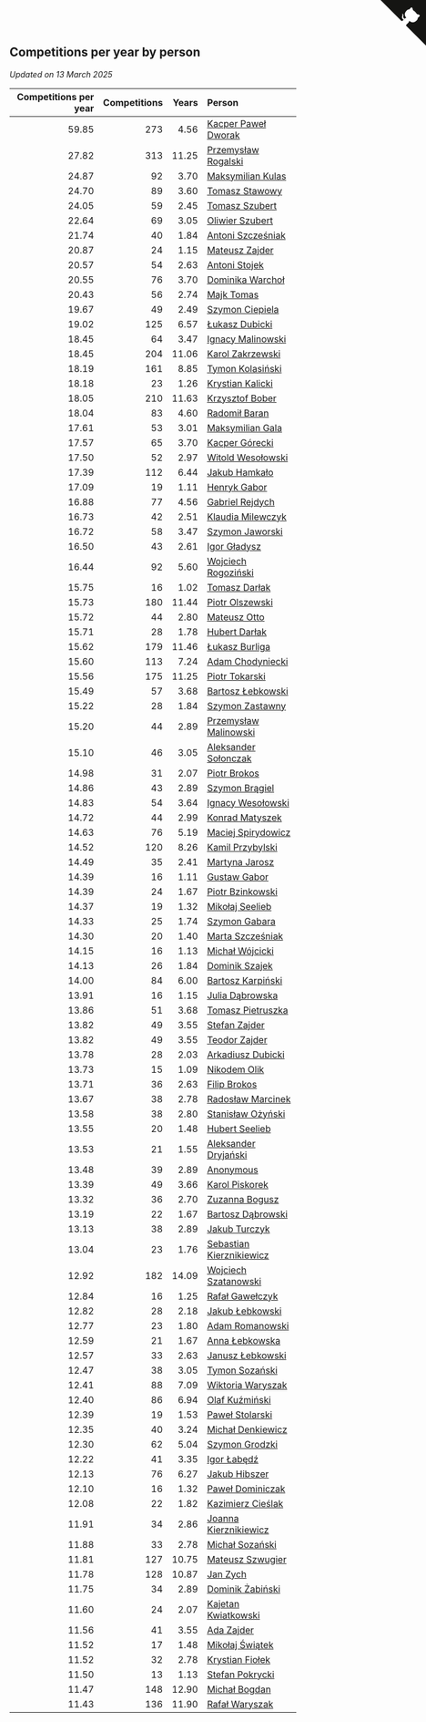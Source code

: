 ## Competitions per year by person

*Updated on 13 March 2025*

| Competitions per year | Competitions | Years | Person |
| ---: | ---: | ---: | :--- |
| 59.85 | 273 | 4.56 | [Kacper Paweł Dworak](https://www.worldcubeassociation.org/persons/2020DWOR01) |
| 27.82 | 313 | 11.25 | [Przemysław Rogalski](https://www.worldcubeassociation.org/persons/2013ROGA02) |
| 24.87 | 92 | 3.70 | [Maksymilian Kulas](https://www.worldcubeassociation.org/persons/2021KULA02) |
| 24.70 | 89 | 3.60 | [Tomasz Stawowy](https://www.worldcubeassociation.org/persons/2021STAW01) |
| 24.05 | 59 | 2.45 | [Tomasz Szubert](https://www.worldcubeassociation.org/persons/2022SZUB02) |
| 22.64 | 69 | 3.05 | [Oliwier Szubert](https://www.worldcubeassociation.org/persons/2022SZUB01) |
| 21.74 | 40 | 1.84 | [Antoni Szcześniak](https://www.worldcubeassociation.org/persons/2023SZCZ04) |
| 20.87 | 24 | 1.15 | [Mateusz Zajder](https://www.worldcubeassociation.org/persons/2024ZAJD01) |
| 20.57 | 54 | 2.63 | [Antoni Stojek](https://www.worldcubeassociation.org/persons/2022STOJ03) |
| 20.55 | 76 | 3.70 | [Dominika Warchoł](https://www.worldcubeassociation.org/persons/2021WARC01) |
| 20.43 | 56 | 2.74 | [Majk Tomas](https://www.worldcubeassociation.org/persons/2022TOMA05) |
| 19.67 | 49 | 2.49 | [Szymon Ciepiela](https://www.worldcubeassociation.org/persons/2022CIEP01) |
| 19.02 | 125 | 6.57 | [Łukasz Dubicki](https://www.worldcubeassociation.org/persons/2018DUBI01) |
| 18.45 | 64 | 3.47 | [Ignacy Malinowski](https://www.worldcubeassociation.org/persons/2021MALI02) |
| 18.45 | 204 | 11.06 | [Karol Zakrzewski](https://www.worldcubeassociation.org/persons/2014ZAKR01) |
| 18.19 | 161 | 8.85 | [Tymon Kolasiński](https://www.worldcubeassociation.org/persons/2016KOLA02) |
| 18.18 | 23 | 1.26 | [Krystian Kalicki](https://www.worldcubeassociation.org/persons/2023KALI10) |
| 18.05 | 210 | 11.63 | [Krzysztof Bober](https://www.worldcubeassociation.org/persons/2013BOBE01) |
| 18.04 | 83 | 4.60 | [Radomił Baran](https://www.worldcubeassociation.org/persons/2020BARA02) |
| 17.61 | 53 | 3.01 | [Maksymilian Gala](https://www.worldcubeassociation.org/persons/2022GALA01) |
| 17.57 | 65 | 3.70 | [Kacper Górecki](https://www.worldcubeassociation.org/persons/2021GORE01) |
| 17.50 | 52 | 2.97 | [Witold Wesołowski](https://www.worldcubeassociation.org/persons/2022WESO01) |
| 17.39 | 112 | 6.44 | [Jakub Hamkało](https://www.worldcubeassociation.org/persons/2018HAMK01) |
| 17.09 | 19 | 1.11 | [Henryk Gabor](https://www.worldcubeassociation.org/persons/2024GABO02) |
| 16.88 | 77 | 4.56 | [Gabriel Rejdych](https://www.worldcubeassociation.org/persons/2020REJD01) |
| 16.73 | 42 | 2.51 | [Klaudia Milewczyk](https://www.worldcubeassociation.org/persons/2022MILE05) |
| 16.72 | 58 | 3.47 | [Szymon Jaworski](https://www.worldcubeassociation.org/persons/2021JAWO01) |
| 16.50 | 43 | 2.61 | [Igor Gładysz](https://www.worldcubeassociation.org/persons/2022GLAD01) |
| 16.44 | 92 | 5.60 | [Wojciech Rogoziński](https://www.worldcubeassociation.org/persons/2019ROGO04) |
| 15.75 | 16 | 1.02 | [Tomasz Darłak](https://www.worldcubeassociation.org/persons/2024DARL01) |
| 15.73 | 180 | 11.44 | [Piotr Olszewski](https://www.worldcubeassociation.org/persons/2013OLSZ02) |
| 15.72 | 44 | 2.80 | [Mateusz Otto](https://www.worldcubeassociation.org/persons/2022OTTO01) |
| 15.71 | 28 | 1.78 | [Hubert Darłak](https://www.worldcubeassociation.org/persons/2023DARL03) |
| 15.62 | 179 | 11.46 | [Łukasz Burliga](https://www.worldcubeassociation.org/persons/2013BURL01) |
| 15.60 | 113 | 7.24 | [Adam Chodyniecki](https://www.worldcubeassociation.org/persons/2017CHOD02) |
| 15.56 | 175 | 11.25 | [Piotr Tokarski](https://www.worldcubeassociation.org/persons/2013TOKA01) |
| 15.49 | 57 | 3.68 | [Bartosz Łebkowski](https://www.worldcubeassociation.org/persons/2021LEBK01) |
| 15.22 | 28 | 1.84 | [Szymon Zastawny](https://www.worldcubeassociation.org/persons/2023ZAST01) |
| 15.20 | 44 | 2.89 | [Przemysław Malinowski](https://www.worldcubeassociation.org/persons/2022MALI01) |
| 15.10 | 46 | 3.05 | [Aleksander Sołonczak](https://www.worldcubeassociation.org/persons/2022SOLO01) |
| 14.98 | 31 | 2.07 | [Piotr Brokos](https://www.worldcubeassociation.org/persons/2023BROK01) |
| 14.86 | 43 | 2.89 | [Szymon Brągiel](https://www.worldcubeassociation.org/persons/2022BRAG03) |
| 14.83 | 54 | 3.64 | [Ignacy Wesołowski](https://www.worldcubeassociation.org/persons/2021WESO01) |
| 14.72 | 44 | 2.99 | [Konrad Matyszek](https://www.worldcubeassociation.org/persons/2022MATY02) |
| 14.63 | 76 | 5.19 | [Maciej Spirydowicz](https://www.worldcubeassociation.org/persons/2020SPIR01) |
| 14.52 | 120 | 8.26 | [Kamil Przybylski](https://www.worldcubeassociation.org/persons/2016PRZY01) |
| 14.49 | 35 | 2.41 | [Martyna Jarosz](https://www.worldcubeassociation.org/persons/2022JARO01) |
| 14.39 | 16 | 1.11 | [Gustaw Gabor](https://www.worldcubeassociation.org/persons/2024GABO01) |
| 14.39 | 24 | 1.67 | [Piotr Bzinkowski](https://www.worldcubeassociation.org/persons/2023BZIN01) |
| 14.37 | 19 | 1.32 | [Mikołaj Seelieb](https://www.worldcubeassociation.org/persons/2023SEEL04) |
| 14.33 | 25 | 1.74 | [Szymon Gabara](https://www.worldcubeassociation.org/persons/2023GABA01) |
| 14.30 | 20 | 1.40 | [Marta Szcześniak](https://www.worldcubeassociation.org/persons/2023SZCZ07) |
| 14.15 | 16 | 1.13 | [Michał Wójcicki](https://www.worldcubeassociation.org/persons/2024WOJC01) |
| 14.13 | 26 | 1.84 | [Dominik Szajek](https://www.worldcubeassociation.org/persons/2023SZAJ01) |
| 14.00 | 84 | 6.00 | [Bartosz Karpiński](https://www.worldcubeassociation.org/persons/2019KARP03) |
| 13.91 | 16 | 1.15 | [Julia Dąbrowska](https://www.worldcubeassociation.org/persons/2024DABR01) |
| 13.86 | 51 | 3.68 | [Tomasz Pietruszka](https://www.worldcubeassociation.org/persons/2021PIET01) |
| 13.82 | 49 | 3.55 | [Stefan Zajder](https://www.worldcubeassociation.org/persons/2021ZAJD02) |
| 13.82 | 49 | 3.55 | [Teodor Zajder](https://www.worldcubeassociation.org/persons/2021ZAJD03) |
| 13.78 | 28 | 2.03 | [Arkadiusz Dubicki](https://www.worldcubeassociation.org/persons/2023DUBI01) |
| 13.73 | 15 | 1.09 | [Nikodem Olik](https://www.worldcubeassociation.org/persons/2024OLIK01) |
| 13.71 | 36 | 2.63 | [Filip Brokos](https://www.worldcubeassociation.org/persons/2022BROK03) |
| 13.67 | 38 | 2.78 | [Radosław Marcinek](https://www.worldcubeassociation.org/persons/2022MARC05) |
| 13.58 | 38 | 2.80 | [Stanisław Ożyński](https://www.worldcubeassociation.org/persons/2022OZYN01) |
| 13.55 | 20 | 1.48 | [Hubert Seelieb](https://www.worldcubeassociation.org/persons/2023SEEL02) |
| 13.53 | 21 | 1.55 | [Aleksander Dryjański](https://www.worldcubeassociation.org/persons/2023DRYJ01) |
| 13.48 | 39 | 2.89 | [Anonymous](https://www.worldcubeassociation.org/persons/2022ANON03) |
| 13.39 | 49 | 3.66 | [Karol Piskorek](https://www.worldcubeassociation.org/persons/2021PISK01) |
| 13.32 | 36 | 2.70 | [Zuzanna Bogusz](https://www.worldcubeassociation.org/persons/2022BOGU01) |
| 13.19 | 22 | 1.67 | [Bartosz Dąbrowski](https://www.worldcubeassociation.org/persons/2023DABR07) |
| 13.13 | 38 | 2.89 | [Jakub Turczyk](https://www.worldcubeassociation.org/persons/2022TURC02) |
| 13.04 | 23 | 1.76 | [Sebastian Kierznikiewicz](https://www.worldcubeassociation.org/persons/2023KIER02) |
| 12.92 | 182 | 14.09 | [Wojciech Szatanowski](https://www.worldcubeassociation.org/persons/2011SZAT01) |
| 12.84 | 16 | 1.25 | [Rafał Gawełczyk](https://www.worldcubeassociation.org/persons/2023GAWE01) |
| 12.82 | 28 | 2.18 | [Jakub Łebkowski](https://www.worldcubeassociation.org/persons/2023LEBK01) |
| 12.77 | 23 | 1.80 | [Adam Romanowski](https://www.worldcubeassociation.org/persons/2023ROMA10) |
| 12.59 | 21 | 1.67 | [Anna Łebkowska](https://www.worldcubeassociation.org/persons/2023LEBK04) |
| 12.57 | 33 | 2.63 | [Janusz Łebkowski](https://www.worldcubeassociation.org/persons/2022LEBK01) |
| 12.47 | 38 | 3.05 | [Tymon Sozański](https://www.worldcubeassociation.org/persons/2022SOZA01) |
| 12.41 | 88 | 7.09 | [Wiktoria Waryszak](https://www.worldcubeassociation.org/persons/2018WARY01) |
| 12.40 | 86 | 6.94 | [Olaf Kuźmiński](https://www.worldcubeassociation.org/persons/2018KUZM02) |
| 12.39 | 19 | 1.53 | [Paweł Stolarski](https://www.worldcubeassociation.org/persons/2023STOL04) |
| 12.35 | 40 | 3.24 | [Michał Denkiewicz](https://www.worldcubeassociation.org/persons/2021DENK01) |
| 12.30 | 62 | 5.04 | [Szymon Grodzki](https://www.worldcubeassociation.org/persons/2020GROD01) |
| 12.22 | 41 | 3.35 | [Igor Łabędź](https://www.worldcubeassociation.org/persons/2021LABE01) |
| 12.13 | 76 | 6.27 | [Jakub Hibszer](https://www.worldcubeassociation.org/persons/2018HIBS01) |
| 12.10 | 16 | 1.32 | [Paweł Dominiczak](https://www.worldcubeassociation.org/persons/2023DOMI21) |
| 12.08 | 22 | 1.82 | [Kazimierz Cieślak](https://www.worldcubeassociation.org/persons/2023CIES01) |
| 11.91 | 34 | 2.86 | [Joanna Kierznikiewicz](https://www.worldcubeassociation.org/persons/2022KIER01) |
| 11.88 | 33 | 2.78 | [Michał Sozański](https://www.worldcubeassociation.org/persons/2022SOZA02) |
| 11.81 | 127 | 10.75 | [Mateusz Szwugier](https://www.worldcubeassociation.org/persons/2014SZWU01) |
| 11.78 | 128 | 10.87 | [Jan Zych](https://www.worldcubeassociation.org/persons/2014ZYCH01) |
| 11.75 | 34 | 2.89 | [Dominik Żabiński](https://www.worldcubeassociation.org/persons/2022ZABI01) |
| 11.60 | 24 | 2.07 | [Kajetan Kwiatkowski](https://www.worldcubeassociation.org/persons/2023KWIA01) |
| 11.56 | 41 | 3.55 | [Ada Zajder](https://www.worldcubeassociation.org/persons/2021ZAJD01) |
| 11.52 | 17 | 1.48 | [Mikołaj Świątek](https://www.worldcubeassociation.org/persons/2023SWIA01) |
| 11.52 | 32 | 2.78 | [Krystian Fiołek](https://www.worldcubeassociation.org/persons/2022FIOL01) |
| 11.50 | 13 | 1.13 | [Stefan Pokrycki](https://www.worldcubeassociation.org/persons/2024POKR01) |
| 11.47 | 148 | 12.90 | [Michał Bogdan](https://www.worldcubeassociation.org/persons/2012BOGD01) |
| 11.43 | 136 | 11.90 | [Rafał Waryszak](https://www.worldcubeassociation.org/persons/2013WARY01) |


<a href="https://github.com/maxidragon/wca_statistics_pl" class="github-corner" aria-label="View source on Github"><svg width="80" height="80" viewBox="0 0 250 250" style="fill:#151513; color:#fff; position: absolute; top: 0; border: 0; right: 0;" aria-hidden="true"><path d="M0,0 L115,115 L130,115 L142,142 L250,250 L250,0 Z"></path><path d="M128.3,109.0 C113.8,99.7 119.0,89.6 119.0,89.6 C122.0,82.7 120.5,78.6 120.5,78.6 C119.2,72.0 123.4,76.3 123.4,76.3 C127.3,80.9 125.5,87.3 125.5,87.3 C122.9,97.6 130.6,101.9 134.4,103.2" fill="currentColor" style="transform-origin: 130px 106px;" class="octo-arm"></path><path d="M115.0,115.0 C114.9,115.1 118.7,116.5 119.8,115.4 L133.7,101.6 C136.9,99.2 139.9,98.4 142.2,98.6 C133.8,88.0 127.5,74.4 143.8,58.0 C148.5,53.4 154.0,51.2 159.7,51.0 C160.3,49.4 163.2,43.6 171.4,40.1 C171.4,40.1 176.1,42.5 178.8,56.2 C183.1,58.6 187.2,61.8 190.9,65.4 C194.5,69.0 197.7,73.2 200.1,77.6 C213.8,80.2 216.3,84.9 216.3,84.9 C212.7,93.1 206.9,96.0 205.4,96.6 C205.1,102.4 203.0,107.8 198.3,112.5 C181.9,128.9 168.3,122.5 157.7,114.1 C157.9,116.9 156.7,120.9 152.7,124.9 L141.0,136.5 C139.8,137.7 141.6,141.9 141.8,141.8 Z" fill="currentColor" class="octo-body"></path></svg></a><style>.github-corner:hover .octo-arm{animation:octocat-wave 560ms ease-in-out}@keyframes octocat-wave{0%,100%{transform:rotate(0)}20%,60%{transform:rotate(-25deg)}40%,80%{transform:rotate(10deg)}}@media (max-width:500px){.github-corner:hover .octo-arm{animation:none}.github-corner .octo-arm{animation:octocat-wave 560ms ease-in-out}}</style>
